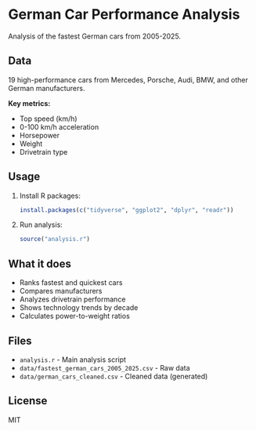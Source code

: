 # German Car Performance Analysis

Analysis of the fastest German cars from 2005-2025.

## Data

19 high-performance cars from Mercedes, Porsche, Audi, BMW, and other German manufacturers.

**Key metrics:**
- Top speed (km/h)
- 0-100 km/h acceleration
- Horsepower
- Weight
- Drivetrain type

## Usage

1. Install R packages:
   ```r
   install.packages(c("tidyverse", "ggplot2", "dplyr", "readr"))
   ```

2. Run analysis:
   ```r
   source("analysis.r")
   ```

## What it does

- Ranks fastest and quickest cars
- Compares manufacturers
- Analyzes drivetrain performance
- Shows technology trends by decade
- Calculates power-to-weight ratios

## Files

- `analysis.r` - Main analysis script
- `data/fastest_german_cars_2005_2025.csv` - Raw data
- `data/german_cars_cleaned.csv` - Cleaned data (generated)

## License

MIT
